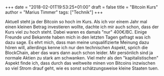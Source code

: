 +++
date = "2018-02-01T19:53:25+01:00"
draft = false
title = "Bitcoin Kurs"
author = "Marius Timmer"
tags: ["Technik"]
+++

Aktuell steht ja der Bitcoin so hoch im Kurs. Als ich vor einem Jahr mal einen kleinen Betrag investieren wollte, dachte ich mir auch schon, dass der Kurs viel zu hoch steht. Dabei waren es damals "nur" 400€/BC. Einige Freunde und Bekannte haben mich in den letzten Tagen gefragt was ich dazu sage. Es ehrt mich, dass man meine unqualifizierte Meinung dazu hören will, allerdings kenne ich nur den technischen Aspekt, sprich die BlockChain, aber das wars dann auch schon leider. Mir persönlich sind ja normale Aktien zu stark am schwanken. Viel mehr als den "kapitalistischen" Aspekt finde ich, dass durch das weltweite minen von Bitcoins inzwischen so viel Strom drauf geht, wie es sonst schätzungsweise kleine Staaten tuen.
